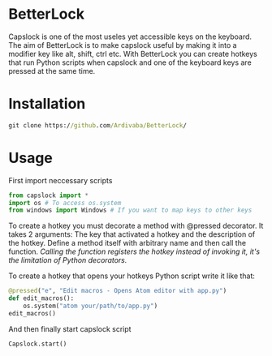 # BetterLock

Capslock is one of the most useles yet accessible keys on the keyboard. The aim of BetterLock is to make capslock useful by making it into
a modifier key like alt, shift, ctrl etc.
With BetterLock you can create hotkeys that run Python scripts when capslock and one of the keyboard keys are pressed at the same time.

# Installation

```cmd
git clone https://github.com/Ardivaba/BetterLock/
```

# Usage

First import neccessary scripts
```python
from capslock import *
import os # To access os.system
from windows import Windows # If you want to map keys to other keys
```

To create a hotkey you must decorate a method with @pressed decorator. It takes 2 arguments: The key that activated a hotkey and the
description of the hotkey. Define a method itself with arbitrary name and then call the function. *Calling the function registers the
hotkey instead of invoking it, it's the limitation of Python decorators.*

To create a hotkey that opens your hotkeys Python script write it like that:
```python
@pressed("e", "Edit macros - Opens Atom editor with app.py")
def edit_macros():
    os.system("atom your/path/to/app.py")
edit_macros()
```

And then finally start capslock script
```python
Capslock.start()
```

